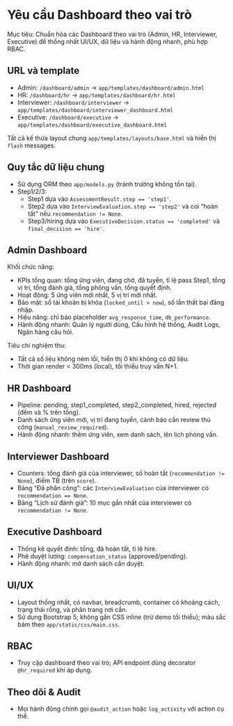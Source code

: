 # Yêu cầu Dashboard theo vai trò

Mục tiêu: Chuẩn hóa các Dashboard theo vai trò (Admin, HR, Interviewer, Executive) để thống nhất UI/UX, dữ liệu và hành động nhanh, phù hợp RBAC.

## URL và template
- Admin: `/dashboard/admin` → `app/templates/dashboard/admin.html`
- HR: `/dashboard/hr` → `app/templates/dashboard/hr.html`
- Interviewer: `/dashboard/interviewer` → `app/templates/dashboard/interviewer_dashboard.html`
- Executive: `/dashboard/executive` → `app/templates/dashboard/executive_dashboard.html`

Tất cả kế thừa layout chung `app/templates/layouts/base.html` và hiển thị `flash` messages.

## Quy tắc dữ liệu chung
- Sử dụng ORM theo `app/models.py` (tránh trường không tồn tại).
- Step1/2/3:
  - Step1 dựa vào `AssessmentResult.step == 'step1'`.
  - Step2 dựa vào `InterviewEvaluation.step == 'step2'` và coi “hoàn tất” nếu `recommendation != None`.
  - Step3/hiring dựa vào `ExecutiveDecision.status == 'completed'` và `final_decision == 'hire'`.

## Admin Dashboard
Khối chức năng:
- KPIs tổng quan: tổng ứng viên, đang chờ, đã tuyển, tỉ lệ pass Step1, tổng vị trí, tổng đánh giá, tổng phỏng vấn, tổng quyết định.
- Hoạt động: 5 ứng viên mới nhất, 5 vị trí mới nhất.
- Bảo mật: số tài khoản bị khóa (`locked_until > now`), số lần thất bại đăng nhập.
- Hiệu năng: chỉ báo placeholder `avg_response_time`, `db_performance`.
- Hành động nhanh: Quản lý người dùng, Cấu hình hệ thống, Audit Logs, Ngân hàng câu hỏi.

Tiêu chí nghiệm thu:
- Tất cả số liệu không ném lỗi, hiển thị 0 khi không có dữ liệu.
- Thời gian render < 300ms (local), tối thiểu truy vấn N+1.

## HR Dashboard
- Pipeline: pending, step1_completed, step2_completed, hired, rejected (đếm và % trên tổng).
- Danh sách ứng viên mới, vị trí đang tuyển, cảnh báo cần review thủ công (`manual_review_required`).
- Hành động nhanh: thêm ứng viên, xem danh sách, lên lịch phỏng vấn.

## Interviewer Dashboard
- Counters: tổng đánh giá của interviewer, số hoàn tất (`recommendation != None`), điểm TB (trên `score`).
- Bảng “Đã phân công”: các `InterviewEvaluation` của interviewer có `recommendation == None`.
- Bảng “Lịch sử đánh giá”: 10 mục gần nhất của interviewer có `recommendation != None`.

## Executive Dashboard
- Thống kê quyết định: tổng, đã hoàn tất, tỉ lệ hire.
- Phê duyệt lương: `compensation_status` (approved/pending).
- Hành động nhanh: mở danh sách cần duyệt.

## UI/UX
- Layout thống nhất, có navbar, breadcrumb, container có khoảng cách, trạng thái rỗng, và phân trang nơi cần.
- Sử dụng Bootstrap 5; không gắn CSS inline (trừ demo tối thiểu); màu sắc bám theo `app/static/css/main.css`.

## RBAC
- Truy cập dashboard theo vai trò; API endpoint dùng decorator `@hr_required` khi áp dụng.

## Theo dõi & Audit
- Mọi hành động chính gọi `@audit_action` hoặc `log_activity` với action cụ thể.


